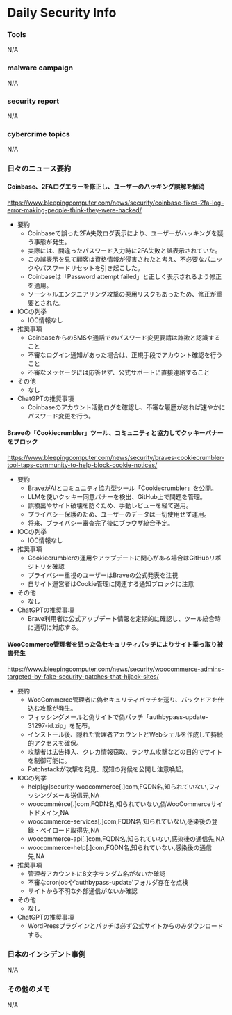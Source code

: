 # Daily Security Info

### Tools
N/A

### malware campaign
N/A

### security report
N/A

### cybercrime topics
N/A

### 日々のニュース要約

#### Coinbase、2FAログエラーを修正し、ユーザーのハッキング誤解を解消
https://www.bleepingcomputer.com/news/security/coinbase-fixes-2fa-log-error-making-people-think-they-were-hacked/

- 要約
    - Coinbaseで誤った2FA失敗ログ表示により、ユーザーがハッキングを疑う事態が発生。
    - 実際には、間違ったパスワード入力時に2FA失敗と誤表示されていた。
    - この誤表示を見て顧客は資格情報が侵害されたと考え、不必要なパニックやパスワードリセットを引き起こした。
    - Coinbaseは「Password attempt failed」と正しく表示されるよう修正を適用。
    - ソーシャルエンジニアリング攻撃の悪用リスクもあったため、修正が重要とされた。
- IOCの列挙
    - IOC情報なし
- 推奨事項
    - CoinbaseからのSMSや通話でのパスワード変更要請は詐欺と認識すること
    - 不審なログイン通知があった場合は、正規手段でアカウント確認を行うこと
    - 不審なメッセージには応答せず、公式サポートに直接連絡すること
- その他
    - なし
- ChatGPTの推奨事項
    - Coinbaseのアカウント活動ログを確認し、不審な履歴があれば速やかにパスワード変更を行う。

#### Braveの「Cookiecrumbler」ツール、コミュニティと協力してクッキーバナーをブロック
https://www.bleepingcomputer.com/news/security/braves-cookiecrumbler-tool-taps-community-to-help-block-cookie-notices/

- 要約
    - BraveがAIとコミュニティ協力型ツール「Cookiecrumbler」を公開。
    - LLMを使いクッキー同意バナーを検出、GitHub上で問題を管理。
    - 誤検出やサイト破壊を防ぐため、手動レビューを経て適用。
    - プライバシー保護のため、ユーザーのデータは一切使用せず運用。
    - 将来、プライバシー審査完了後にブラウザ統合予定。
- IOCの列挙
    - IOC情報なし
- 推奨事項
    - Cookiecrumblerの運用やアップデートに関心がある場合はGitHubリポジトリを確認
    - プライバシー重視のユーザーはBraveの公式発表を注視
    - 自サイト運営者はCookie管理に関連する通知ブロックに注意
- その他
    - なし
- ChatGPTの推奨事項
    - Brave利用者は公式アップデート情報を定期的に確認し、ツール統合時に適切に対応する。

#### WooCommerce管理者を狙った偽セキュリティパッチによりサイト乗っ取り被害発生
https://www.bleepingcomputer.com/news/security/woocommerce-admins-targeted-by-fake-security-patches-that-hijack-sites/

- 要約
    - WooCommerce管理者に偽セキュリティパッチを送り、バックドアを仕込む攻撃が発生。
    - フィッシングメールと偽サイトで偽パッチ「authbypass-update-31297-id.zip」を配布。
    - インストール後、隠れた管理者アカウントとWebシェルを作成して持続的アクセスを確保。
    - 攻撃者は広告挿入、クレカ情報窃取、ランサム攻撃などの目的でサイトを制御可能に。
    - Patchstackが攻撃を発見、既知の兆候を公開し注意喚起。
- IOCの列挙
    - help[@]security-woocommerce[.]com,FQDN名,知られていない,フィッシングメール送信元,NA
    - woocommėrce[.]com,FQDN名,知られていない,偽WooCommerceサイトドメイン,NA
    - woocommerce-services[.]com,FQDN名,知られていない,感染後の登録・ペイロード取得先,NA
    - woocommerce-api[.]com,FQDN名,知られていない,感染後の通信先,NA
    - woocommerce-help[.]com,FQDN名,知られていない,感染後の通信先,NA
- 推奨事項
    - 管理者アカウントに8文字ランダム名がないか確認
    - 不審なcronjobや'authbypass-update'フォルダ存在を点検
    - サイトから不明な外部通信がないか確認
- その他
    - なし
- ChatGPTの推奨事項
    - WordPressプラグインとパッチは必ず公式サイトからのみダウンロードする。

### 日本のインシデント事例
N/A

### その他のメモ
N/A